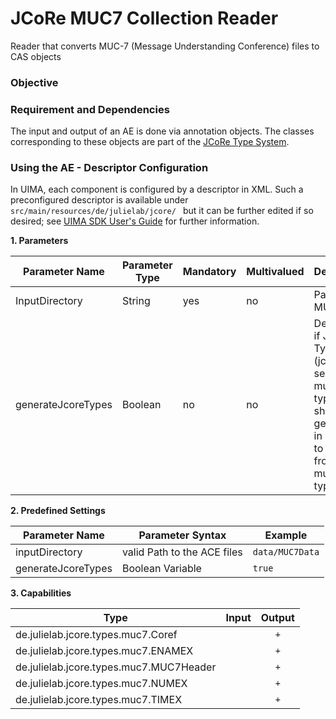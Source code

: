 # JCoRe MUC7 Collection Reader
Reader that converts MUC-7 (Message Understanding Conference) files to CAS objects

### Objective


### Requirement and Dependencies
 The input and output of an AE is done via annotation objects. The classes corresponding to these objects are part of the [JCoRe Type System](https://github.com/JULIELab/jcore-base/tree/master/jcore-types).

### Using the AE - Descriptor Configuration
 In UIMA, each component is configured by a descriptor in XML. Such a preconfigured descriptor is available under `src/main/resources/de/julielab/jcore/ ` but it can be further edited if so desired; see [UIMA SDK User's Guide](https://uima.apache.org/downloads/releaseDocs/2.1.0-incubating/docs/html/tools/tools.html#ugr.tools.cde) for further information.

**1. Parameters**

| Parameter Name | Parameter Type | Mandatory | Multivalued | Description |
|----------------|----------------|-----------|-------------|-------------|
| InputDirectory | String | yes | no | Path to MUC7 files |
| generateJcoreTypes| Boolean | no | no | Determines if JULIE Lab Types (jcore-semantics-muc7-types.xml) should be generated in addition to types from jcore-mux7-types.xml |

**2. Predefined Settings**

| Parameter Name | Parameter Syntax | Example |
|----------------|------------------|---------|
| inputDirectory | valid Path to the ACE files | `data/MUC7Data` |
| generateJcoreTypes| Boolean Variable | `true` |

**3. Capabilities**

| Type | Input | Output |
|------|:-----:|:------:|
| de.julielab.jcore.types.muc7.Coref |  | `+` |
| de.julielab.jcore.types.muc7.ENAMEX |  | `+` |
| de.julielab.jcore.types.muc7.MUC7Header |  | `+` |
| de.julielab.jcore.types.muc7.NUMEX |  | `+` |
| de.julielab.jcore.types.muc7.TIMEX |  | `+` |

